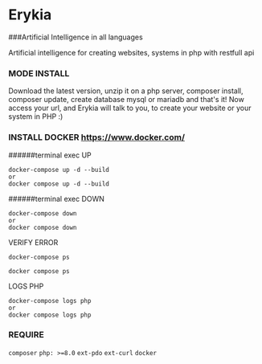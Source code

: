 # Erykia
###Artificial Intelligence in all languages

Artificial intelligence for creating websites, systems in php with restfull api

### MODE INSTALL
Download the latest version, unzip it on a php server, composer install, composer update, create database mysql or mariadb
and that's it! Now access your url, and Erykia will talk to you, to create your website or your system in PHP :)

### INSTALL DOCKER https://www.docker.com/
######terminal exec
UP
```
docker-compose up -d --build
or
docker compose up -d --build
```

######terminal exec
DOWN
```
docker-compose down
or
docker compose down
```

VERIFY ERROR
```
docker-compose ps

docker compose ps
```

LOGS PHP
```
docker-compose logs php
or
docker compose logs php
```

### REQUIRE
`composer`
`php: >=8.0`
`ext-pdo`
`ext-curl`
`docker`
